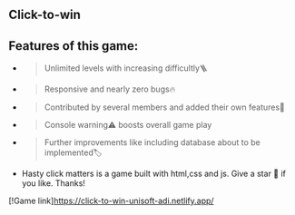 ## Click-to-win 

Features of this game:
--------------

- > Unlimited levels with increasing difficultly🪜

- >Responsive and nearly zero bugs🔥

- >Contributed by several members and added their own features👥

- >Console warning⚠️ boosts overall game play

- >Further improvements like including database about to be implemented🏷️

- Hasty click matters is a game built with html,css and js. Give a star 🌟 if you like. Thanks!

[!Game link]https://click-to-win-unisoft-adi.netlify.app/

